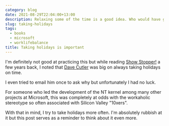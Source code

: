 ```yaml
---
category: blog
date: 2021-08-29T22:04:00+13:00
description: Relaxing some of the time is a good idea. Who would have guessed?
slug: taking-holidays
tags:
  - books
  - microsoft
  - worklifebalance
title: Taking holidays is important
---
```

I'm definitely not good at practicing this but while reading [Show Stopper!](https://www.amazon.com/Show-Stopper-Breakneck-Generation-Microsoft/dp/0029356717) a few years back, I noted that [Dave Cutler](https://en.wikipedia.org/wiki/Dave_Cutler) was big on always taking holidays on time.

I even tried to email him once to ask why but unfortunately I had no luck.

For someone who led the development of the NT kernel among many other projects at Microsoft, this was completely at odds with the workaholic stereotype so often associated with Silicon Valley "10xers".

With that in mind, I try to take holidays more often. I'm absolutely rubbish at it but this post serves as a reminder to think about it even more.
